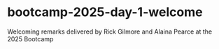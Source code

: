 # bootcamp-2025-day-1-welcome
Welcoming remarks delivered by Rick Gilmore and Alaina Pearce at the 2025 Bootcamp
